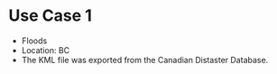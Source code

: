 # Use Case 1
- Floods
- Location: BC
- The KML file was exported from the Canadian Distaster Database.
